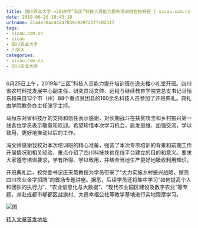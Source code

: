 ```yaml
---
title: 四川农业大学->2019年“三区”科技人员能力提升培训班在校开班 | sicau.com.cn
date: 2019-06-26 18:43:18
urlname: 51a4e39acd4247839c939721ffc02317
tags: 
- sicau.com.cn
- sicau
- 四川农业大学
- 川农大
categories:
- sicau.com.cn
- 四川农业大学
---
```



6月25日上午，2019年“三区”科技人员能力提升培训班在逸夫楼小礼堂开班。四川省农村科技发展中心副主任、研究员冯文帅、远程与继续教育学院党总支书记马恒东和来自12个市（州）88个重点贫困县的160余名科技人员参加了开班典礼。典礼由学院教务办主任张宇主持。

马恒东对省科技厅的支持和信任表示感谢，对长期战斗在扶贫攻坚和乡村振兴第一线各位学员表示敬意和欢迎。希望珍惜本次学习机会，启发思维、加强交流，学以致用，更好地推动以后的工作。

冯文帅感谢我校对本次培训班的精心准备，强调了本次专项培训的背景和前期工作开展情况和相关经验，重点介绍了四川科技扶贫在线平台建立的目的和意义。要求大家遵守培训要求，学有所得、学以致用，并结合当地生产更好地吸收利用知识。

开班典礼后，校党委书记庄天慧教授为学员带来了“大力实施乡村振兴战略，擦亮四川农业金字招牌”的首场专题讲座。据悉，后续学员还将集中学习“如何提高个人和团队的执行力”、“农业信息化与大数据”、“现代农业园区建设及数字农业”等专题，并赴成都市郫都区战旗村、大邑幸福公社等教学基地进行实地观摩学习。



![图](https://news.sicau.edu.cn/__local/4/A5/9A/3F94B2E8147F915764EA3C5883D_63E7CB54_171F5.jpg)

[转入文章首发地址](https://news.sicau.edu.cn/info/1078/52285.htm)